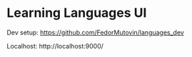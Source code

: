 # Learning Languages UI
Dev setup: https://github.com/FedorMutovin/languages_dev

Localhost: http://localhost:9000/
